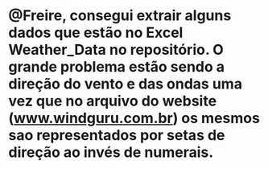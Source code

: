 # @Freire, consegui extrair alguns dados que estão no Excel Weather_Data no repositório. O grande problema estão sendo a direção do vento e das ondas uma vez que no arquivo do website (www.windguru.com.br) os mesmos sao representados por setas de direção ao invés de numerais.
